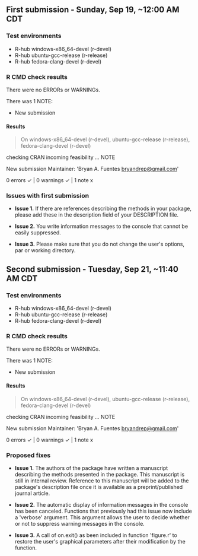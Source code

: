 ## First submission - Sunday, Sep 19, ~12:00 AM CDT

### Test environments
- R-hub windows-x86_64-devel (r-devel)
- R-hub ubuntu-gcc-release (r-release)
- R-hub fedora-clang-devel (r-devel)

### R CMD check results
There were no ERRORs or WARNINGs. 

There was 1 NOTE:
- New submission

#### Results
> On windows-x86_64-devel (r-devel),
  ubuntu-gcc-release (r-release),
  fedora-clang-devel (r-devel)
  
  checking CRAN incoming feasibility ... NOTE
  
  New submission
  Maintainer: 'Bryan A. Fuentes <bryandrep@gmail.com>'

0 errors ✓ | 0 warnings ✓ | 1 note x

### Issues with first submission

* **Issue 1.** If there are references describing the methods in your package,
please add these in the description field of your DESCRIPTION file.

* **Issue 2.** You write information messages to the console that cannot be
easily suppressed.

* **Issue 3.** Please make sure that you do not change the user's options, par
or working directory.

## Second submission - Tuesday, Sep 21, ~11:40 AM CDT

### Test environments
- R-hub windows-x86_64-devel (r-devel)
- R-hub ubuntu-gcc-release (r-release)
- R-hub fedora-clang-devel (r-devel)

### R CMD check results
There were no ERRORs or WARNINGs. 

There was 1 NOTE:
- New submission

#### Results
> On windows-x86_64-devel (r-devel),
  ubuntu-gcc-release (r-release),
  fedora-clang-devel (r-devel)
  
  checking CRAN incoming feasibility ... NOTE
  
  New submission
  Maintainer: 'Bryan A. Fuentes <bryandrep@gmail.com>'
  
  0 errors ✓ | 0 warnings ✓ | 1 note x

### Proposed fixes

* **Issue 1.** The authors of the package have written a manuscript describing
the methods presented in the package. This manuscript is still in internal
review. Reference to this manuscript will be added to the package's description
file once it is available as a preprint/published journal article.

* **Issue 2.** The automatic display of information messages in the console has
been canceled. Functions that previously had this issue now include a 'verbose'
argument. This argument allows the user to decide whether or not to suppress
warning messages in the console.

* **Issue 3.** A call of on.exit() as been included in function 'figure.r' to
restore the user's graphical parameters after their modification by the
function.
